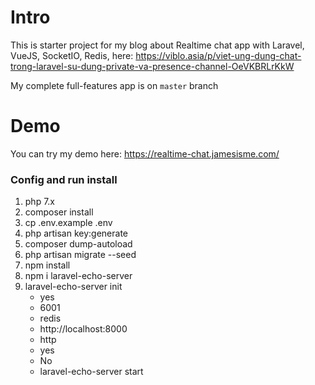# Intro
This is starter project for my blog about Realtime chat app with Laravel, VueJS, SocketIO, Redis, here: https://viblo.asia/p/viet-ung-dung-chat-trong-laravel-su-dung-private-va-presence-channel-OeVKBRLrKkW

My complete full-features app is on `master` branch
# Demo
You can try my demo here: https://realtime-chat.jamesisme.com/

### Config and run install
1. php 7.x
2. composer install
3. cp .env.example .env
4. php artisan key:generate
5. composer dump-autoload
6. php artisan migrate --seed
7. npm install
8. npm i laravel-echo-server
9. laravel-echo-server init
   - yes
   - 6001
   - redis
   - http://localhost:8000
   - http
   - yes
   - No
   - laravel-echo-server start
